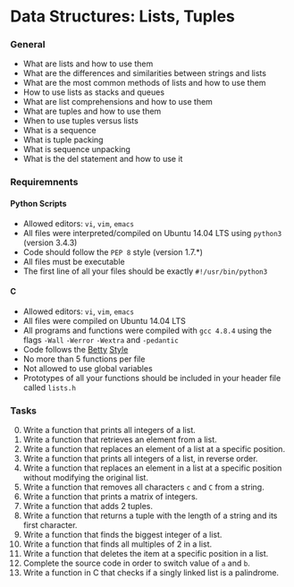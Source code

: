 # Data Structures: Lists, Tuples


### General

- What are lists and how to use them
- What are the differences and similarities between strings and lists
- What are the most common methods of lists and how to use them
- How to use lists as stacks and queues
- What are list comprehensions and how to use them
- What are tuples and how to use them
- When to use tuples versus lists
- What is a sequence
- What is tuple packing
- What is sequence unpacking
- What is the del statement and how to use it

### Requiremnents

#### Python Scripts
- Allowed editors: `vi`, `vim`, `emacs`
- All files were interpreted/compiled on Ubuntu 14.04 LTS using `python3` (version 3.4.3)
- Code should follow the `PEP 8` style (version 1.7.*)
- All files must be executable
- The first line of all your files should be exactly `#!/usr/bin/python3`

#### C
- Allowed editors: `vi`, `vim`, `emacs`
- All files were compiled on Ubuntu 14.04 LTS
- All programs and functions were compiled with `gcc 4.8.4` using the flags `-Wall` `-Werror` `-Wextra` and `-pedantic`
- Code follows the [Betty](https://github.com/holbertonschool/Betty/blob/master/betty-style.pl) [Style](https://github.com/holbertonschool/Betty/blob/master/betty-doc.pl)
- No more than 5 functions per file
- Not allowed to use global variables
- Prototypes of all your functions should be included in your header file called `lists.h`

### Tasks
0. Write a function that prints all integers of a list.
1. Write a function that retrieves an element from a list.
2. Write a function that replaces an element of a list at a specific position.
3. Write a function that prints all integers of a list, in reverse order.
4. Write a function that replaces an element in a list at a specific position without modifying the original list.
5. Write a function that removes all characters `c` and `C` from a string.
6. Write a function that prints a matrix of integers.
7. Write a function that adds 2 tuples.
8. Write a function that returns a tuple with the length of a string and its first character.
9. Write a function that finds the biggest integer of a list.
10. Write a function that finds all multiples of 2 in a list.
11. Write a function that deletes the item at a specific position in a list.
12. Complete the source code in order to switch value of `a` and `b`.
13. Write a function in C that checks if a singly linked list is a palindrome.
